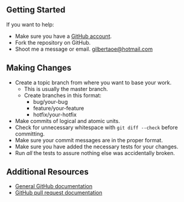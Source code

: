 ## Getting Started

If you want to help:

* Make sure you have a [GitHub account](https://github.com/signup/free).
* Fork the repository on GitHub.
* Shoot me a message or email. gilbertaoe@hotmail.com

## Making Changes

* Create a topic branch from where you want to base your work.
  * This is usually the master branch.
  * Create branches in this format:
    * bug/your-bug
    * feature/your-feature
    * hotfix/your-hotfix
* Make commits of logical and atomic units.
* Check for unnecessary whitespace with `git diff --check` before committing.
* Make sure your commit messages are in the proper format.
* Make sure you have added the necessary tests for your changes.
* Run _all_ the tests to assure nothing else was accidentally broken.

## Additional Resources

* [General GitHub documentation](https://help.github.com/)
* [GitHub pull request documentation](https://help.github.com/articles/creating-a-pull-request/)
